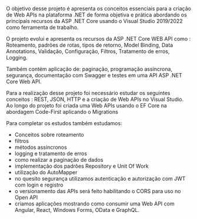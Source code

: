 O objetivo desse projeto é apresenta os conceitos essenciais para a criação de Web APIs na plataforma .NET de forma objetiva e prática abordando os principais recursos da ASP .NET Core 
usando o Visual Studio 2019/2022 como ferramenta de trabalho. 

O projeto evolui e apresenta os recursos da ASP .NET Core WEB API como : Roteamento, padrões de rotas, tipos de retorno, Model Binding, Data Annotations, Validação, Configuração, Filtros, Tratamento de erros, Logging.

Também contém aplicação de: paginação, programação assíncrona, segurança, documentação com Swagger e testes em uma API ASP .NET Core Web API.

Para a realização desse projeto foi necessário estudar os seguintes conceitos : REST, JSON, HTTP e a criação de Web APIs no Visual Studio.
Ao longo do projeto foi criada uma Web APIs usando o EF Core na abordagem Code-First aplicando o Migrations

Para completar os estudos também estudamos:
 - Conceitos sobre roteamento
 - filtros
 - métodos assíncronos
 - logging e tratamento de erros
 - como realizar a paginação de dados
 - implementação dos padrões Repository e Unit Of Work
 - utilização do AutoMapper
 - no quesito segurança utilizamos autenticação e autorização com JWT com login e registro
 - o versionamento das APIs será feito habilitando o CORS para uso no Open API
 - criamos aplicações mostrando como consumir uma Web API com Angular, React, Windows Forms, OData e GraphQL.

